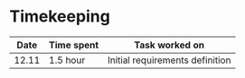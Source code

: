 # Timekeeping

| Date | Time spent | Task worked on |
|------|------------|----------------|
|12.11 | 1.5 hour   | Initial requirements definition|
